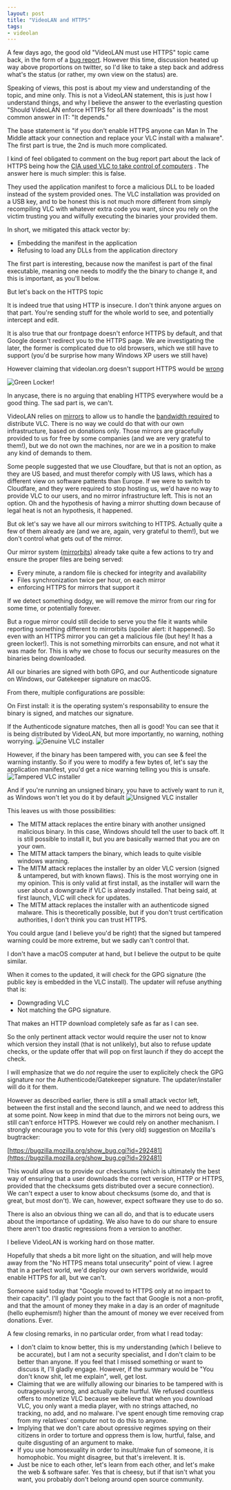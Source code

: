 ```yaml
---
layout: post
title: "VideoLAN and HTTPS"
tags:
- videolan
---
```


A few days ago, the good old "VideoLAN must use HTTPS" topic came back, in the form of a [bug report](https://trac.videolan.org/vlc/ticket/18472). However this time, 
discussion heated up way above proportions on twitter, so I'd like to take a step back and
address what's the status (or rather, my own view on the status) are.

Speaking of views, this post is about my view and understanding of the topic, and mine only. This is not a VideoLAN statement,
this is just how I understand things, and why I believe the answer to the everlasting question
"Should VideoLAN enforce HTTPS for all there downloads" is the most common answer in IT: "It depends."

The base statement is "if you don't enable HTTPS anyone can Man In The Middle attack your connection and replace your VLC install with a malware". The first part is true, the 2nd is much more complicated.

I kind of feel obligated to comment on the bug report part about the lack of HTTPS being how the [CIA used VLC to take control of computers](https://wikileaks.org/ciav7p1/cms/files/Rain%20Maker%20v1.0%20User%20Guide.doc)
. The answer here is much simpler: this is false.

They used the application manifest to force a malicious DLL to be loaded instead of the system provided ones. The VLC installation was provided on a USB key, and to be honest this is
not much more different from simply recompiling VLC with whatever extra code you want, since you rely on the victim trusting you and wilfully executing the binaries your provided them.

In short, we mitigated this attack vector by:
* Embedding the manifest in the application
* Refusing to load any DLLs from the application directory

The first part is interesting, because now the manifest is part of the final executable, meaning one needs to modify the the binary to change it, and this is important, as you'll below.

But let's back on the HTTPS topic

It is indeed true that using HTTP is insecure. I don't think anyone argues on that part. You're sending stuff for the whole world to see, and potentially intercept and edit.

It is also true that our frontpage doesn't enforce HTTPS by default, and that Google doesn't redirect you to the HTTPS page. We are investigating the later, the former is complicated due to old
browsers, which we still have to support (you'd be surprise how many Windows XP users we still have)

However claiming that videolan.org doesn't support HTTPS would be [wrong](https://www.videolan.org)

![Green Locker!](/img/posts/https/green-locker.png)

In anycase, there is no arguing that enabling HTTPS everywhere would be a good thing. The sad part is, we can't.

VideoLAN relies on [mirrors](https://get.videolan.org/vlc/2.2.6/win32/vlc-2.2.6-win32.exe?mirrorlist)
to allow us to handle the [bandwidth required](https://get.videolan.org/?mirrorstats) to distribute VLC. There is no way we could do that with our own infrastructure, based on donations only.
Those mirrors are gracefully provided to us for free by some companies (and we are very grateful to them!), but we do not own the machines, nor are we in a position to make any kind of demands to them.

Some people suggested that we use Cloudfare, but that is not an option, as they are US based, and must therefor comply with US laws, which has a different view on software pattents
than Europe. If we were to switch to Cloudfare, and they were required to stop hosting us, we'd have no way to provide VLC to our users, and no mirror infrastructure left. This is not an option.
Oh and the hypothesis of having a mirror shutting down because of legal heat is not an hypothesis, it happened.

But ok let's say we have all our mirrors switching to HTTPS. Actually quite a few of them already are (and we are, again, very grateful to them!), but we don't control what gets out of the mirror.

Our mirror system ([mirrorbits](https://github.com/etix/mirrorbits)) already take quite a few actions to try and ensure the proper files are being served:
* Every minute, a random file is checked for integrity and availability
* Files synchronization twice per hour, on each mirror
* enforcing HTTPS for mirrors that support it

If we detect something dodgy, we will remove the mirror from our ring for some time, or potentially forever.

But a rogue mirror could still decide to serve you the file it wants while reporting something different to mirrorbits (spoiler alert: it happened). So even with an HTTPS mirror
you can get a malicious file (but hey! It has a green locker!). This is not something mirrorbits can ensure, and not what it was made for.
This is why we chose to focus our security measures on the binaries being downloaded.

All our binaries are signed with both GPG, and our Authenticode signature on Windows, our Gatekeeper signature on macOS.

From there, multiple configurations are possible:

On First install: it is the operating system's responsability to ensure the binary is signed, and matches our signature.

If the Authenticode signature matches, then all is good! You can see that it is being distributed by VideoLAN, but more importantly, no warning, nothing worrying.
![Genuine VLC installer](/img/posts/https/vlc-normal.png)

However, if the binary has been tampered with, you can see & feel the warning instantly. So if you were to modify a few bytes of, let's say the application manifest, you'd get
a nice warning telling you this is unsafe.
![Tampered VLC installer](/img/posts/https/vlc-tampered.png)

And if you're running an unsigned binary, you have to actively want to run it, as Windows won't let you do it by default
![Unsigned VLC installer](/img/posts/https/vlc-unsigned.png)

This leaves us with those possibilities:

* The MITM attack replaces the entire binary with another unsigned malicious binary. In this case, Windows should tell the user to back off. It is still possible to install it, but you are
basically warned that you are on your own.
* The MITM attack tampers the binary, which leads to quite visible windows warning.
* The MITM attack replaces the installer by an older VLC version (signed & untampered, but with known flaws). This is the most worrying one in my opinion. This is only valid at first install,
as the installer will warn the user about a downgrade if VLC is already installed. That being said, at first launch, VLC will check for updates.
* The MITM attack replaces the installer with an authenticode signed malware. This is theoretically possible, but if you don't trust certification authorities, I don't think you can trust HTTPS.

You could argue (and I believe you'd be right) that the signed but tampered warning could be more extreme, but we sadly can't control that.

I don't have a macOS computer at hand, but I believe the output to be quite similar.

When it comes to the updated, it will check for the GPG signature (the public key is embedded in the VLC install). The updater will refuse anything that is:
* Downgrading VLC
* Not matching the GPG signature.

That makes an HTTP download completely safe as far as I can see.

So the only pertinent attack vector would require the user not to know which version they install (that is not unlikely), but also to refuse update checks, or the update offer that will pop on first launch if they do accept the check.

I will emphasize that we do *not* require the user to explicitely check the GPG signature nor the Authenticode/Gatekeeper signature. The updater/installer will do it for them.

However as described earlier, there is still a small attack vector left, between the first install and the second launch, and we need to address this at some point.
Now keep in mind that due to the mirrors not being ours, we still can't enforce HTTPS. However we could rely on another mechanism. I strongly encourage you to vote for this (very old)
suggestion on Mozilla's bugtracker: 

[https://bugzilla.mozilla.org/show_bug.cgi?id=292481](https://bugzilla.mozilla.org/show_bug.cgi?id=292481)

This would allow us to provide our checksums (which is ultimately the best way of ensuring that a user downloads the correct version, HTTP or HTTPS, provided that the checksums gets
distributed over a secure connection). We can't expect a user to know about checksums (some do, and that is great, but most don't). We can, however, expect software they use to do so.

There is also an obvious thing we can all do, and that is to educate users about the importance of updating. We also have to do our share to ensure there aren't too drastic regressions from a version to another.

I believe VideoLAN is working hard on those matter.

Hopefully that sheds a bit more light on the situation, and will help move away from the "No HTTPS means total unsecurity" point of view. I agree that in a perfect world, 
we'd deploy our own servers worldwide, would enable HTTPS for all, but we can't.

Someone said today that "Google moved to HTTPS only at no impact to their capacity". I'll glady point you to the fact that Google is not a non-profit, and that the amount of money they make
in a day is an order of magnitude (hello euphemism!) higher than the amount of money we ever received from donations. Ever.

A few closing remarks, in no particular order, from what I read today:
* I don't claim to know better, this is my understanding (which I believe to be accurate), but I am not a security specialist, and I don't claim to be better than anyone. If you
feel that I missed something or want to discuss it, I'll gladly engage. However, if the summary would be "You don't know shit, let me explain", well, get lost.
* Claiming that we are wilfully allowing our binaries to be tampered with is outrageously wrong, and actually quite hurtful. We refused countless offers to monetize VLC because we believe
that when you download VLC, you only want a media player, with no strings attached, no tracking, no add, and no malware. I've spent enough time removing crap from my relatives' computer
not to do this to anyone.
* Implying that we don't care about opressive regimes spying on their citizens in order to torture and oppress them is low, hurtful, false, and quite disgusting of an argument to make.
* If you use homosexuality in order to insult/make fun of someone, it is homophobic. You might disagree, but that's irrelevent. It is.
* Just be nice to each other, let's learn from each other, and let's make the web & software safer. Yes that is cheesy, but if that isn't what you want, you probably don't belong around open source community.

